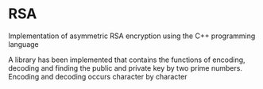 # RSA
Implementation of asymmetric RSA encryption using the C++ programming language

A library has been implemented that contains the functions of encoding, 
decoding and finding the public and private key by two prime numbers. 
Encoding and decoding occurs character by character
